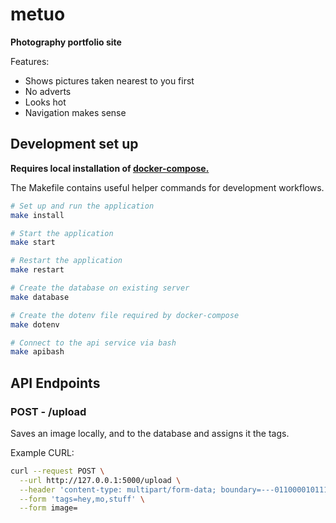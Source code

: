 # metuo

**Photography portfolio site**

Features:

* Shows pictures taken nearest to you first
* No adverts
* Looks hot
* Navigation makes sense


## Development set up

**Requires local installation of [docker-compose.](https://docs.docker.com/compose/install/)**

The Makefile contains useful helper commands for development workflows.

```bash
# Set up and run the application
make install

# Start the application
make start

# Restart the application
make restart

# Create the database on existing server
make database

# Create the dotenv file required by docker-compose
make dotenv

# Connect to the api service via bash
make apibash
```

## API Endpoints

### POST - /upload

Saves an image locally, and to the database and assigns it the tags.

Example CURL:

```bash
curl --request POST \
  --url http://127.0.0.1:5000/upload \
  --header 'content-type: multipart/form-data; boundary=---011000010111000001101001' \
  --form 'tags=hey,mo,stuff' \
  --form image=
```
